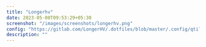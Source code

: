 ```yaml
---
title: "Longerhv"
date: 2023-05-08T09:53:29+05:30
screenshot: "/images/screenshots/longerhv.png"
config: "https://gitlab.com/LongerHV/.dotfiles/blob/master/.config/qtile/config.py"
description: ""
---
```

